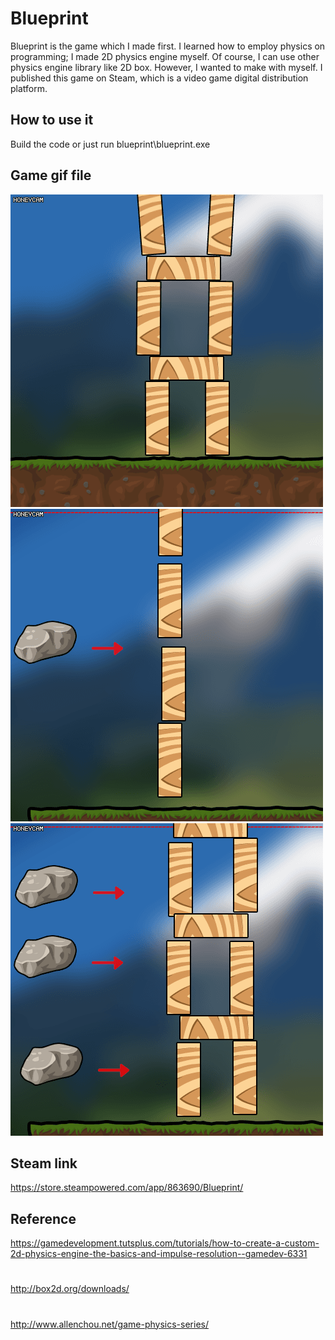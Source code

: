 # Blueprint
Blueprint is the game which I made first. I learned how to employ physics on programming; I made 2D physics engine myself. Of course, I can use other physics engine library like 2D box. However, I wanted to make with myself. I published this game on Steam, which is a video game digital distribution platform.

How to use it
-------------
Build the code or just run blueprint\blueprint.exe

Game gif file
-------------
![Alt text](/screenshot/game3.gif "game3")
![Alt text](/screenshot/game4.gif "game4")
![Alt text](/screenshot/game5.gif "game5")

Steam link
-------------
https://store.steampowered.com/app/863690/Blueprint/

Reference
-------------
https://gamedevelopment.tutsplus.com/tutorials/how-to-create-a-custom-2d-physics-engine-the-basics-and-impulse-resolution--gamedev-6331
#
http://box2d.org/downloads/
#
http://www.allenchou.net/game-physics-series/
